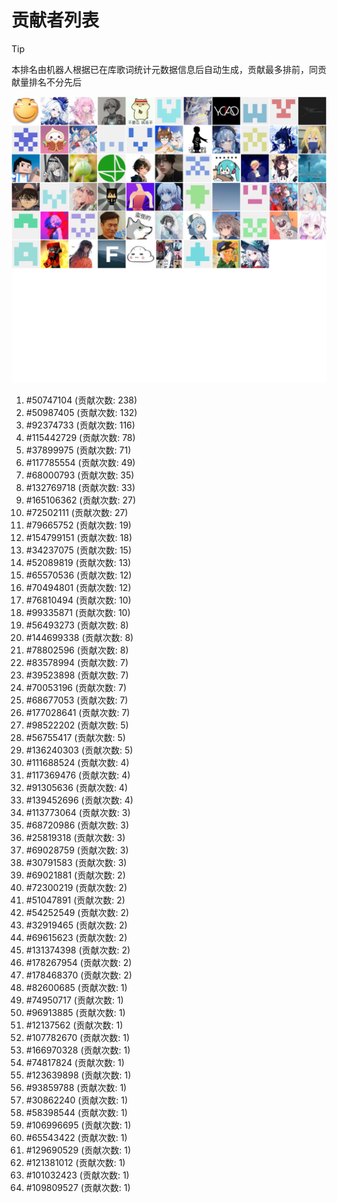 # 贡献者列表

> [!TIP]
> 本排名由机器人根据已在库歌词统计元数据信息后自动生成，贡献最多排前，同贡献量排名不分先后

![贡献者头像画廊](./CONTRIBUTORS.svg)

1. #50747104 (贡献次数: 238)
2. #50987405 (贡献次数: 132)
3. #92374733 (贡献次数: 116)
4. #115442729 (贡献次数: 78)
5. #37899975 (贡献次数: 71)
6. #117785554 (贡献次数: 49)
7. #68000793 (贡献次数: 35)
8. #132769718 (贡献次数: 33)
9. #165106362 (贡献次数: 27)
10. #72502111 (贡献次数: 27)
11. #79665752 (贡献次数: 19)
12. #154799151 (贡献次数: 18)
13. #34237075 (贡献次数: 15)
14. #52089819 (贡献次数: 13)
15. #65570536 (贡献次数: 12)
16. #70494801 (贡献次数: 12)
17. #76810494 (贡献次数: 10)
18. #99335871 (贡献次数: 10)
19. #56493273 (贡献次数: 8)
20. #144699338 (贡献次数: 8)
21. #78802596 (贡献次数: 8)
22. #83578994 (贡献次数: 7)
23. #39523898 (贡献次数: 7)
24. #70053196 (贡献次数: 7)
25. #68677053 (贡献次数: 7)
26. #177028641 (贡献次数: 7)
27. #98522202 (贡献次数: 5)
28. #56755417 (贡献次数: 5)
29. #136240303 (贡献次数: 5)
30. #111688524 (贡献次数: 4)
31. #117369476 (贡献次数: 4)
32. #91305636 (贡献次数: 4)
33. #139452696 (贡献次数: 4)
34. #113773064 (贡献次数: 3)
35. #68720986 (贡献次数: 3)
36. #25819318 (贡献次数: 3)
37. #69028759 (贡献次数: 3)
38. #30791583 (贡献次数: 3)
39. #69021881 (贡献次数: 2)
40. #72300219 (贡献次数: 2)
41. #51047891 (贡献次数: 2)
42. #54252549 (贡献次数: 2)
43. #32919465 (贡献次数: 2)
44. #69615623 (贡献次数: 2)
45. #131374398 (贡献次数: 2)
46. #178267954 (贡献次数: 2)
47. #178468370 (贡献次数: 2)
48. #82600685 (贡献次数: 1)
49. #74950717 (贡献次数: 1)
50. #96913885 (贡献次数: 1)
51. #12137562 (贡献次数: 1)
52. #107782670 (贡献次数: 1)
53. #166970328 (贡献次数: 1)
54. #74817824 (贡献次数: 1)
55. #123639898 (贡献次数: 1)
56. #93859788 (贡献次数: 1)
57. #30862240 (贡献次数: 1)
58. #58398544 (贡献次数: 1)
59. #106996695 (贡献次数: 1)
60. #65543422 (贡献次数: 1)
61. #129690529 (贡献次数: 1)
62. #121381012 (贡献次数: 1)
63. #101032423 (贡献次数: 1)
64. #109809527 (贡献次数: 1)
